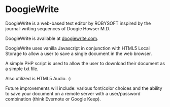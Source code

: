 DoogieWrite
====================

DoogieWrite is a web-based text editor by ROBYSOFT inspired by the journal-writing sequences of Doogie Howser M.D.

DoogieWrite is available at [doogiewrite.com](http://www.doogiewrite.com/).

DoogieWrite uses vanilla Javascript in conjunction with HTML5 Local Storage to allow a user to save a single document in the web browser.

A simple PHP script is used to allow the user to download their document as a simple txt file. 

Also utilized is HTML5 Audio. :) 

Future improvements will include: various font/color choices and the ability to save your document on a remote server with a user/password combination (think Evernote or Google Keep). 